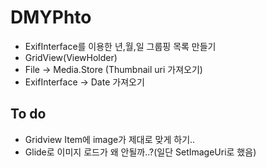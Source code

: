 # DMYPhto

- ExifInterface를 이용한 년,월,일 그룹핑 목록 만들기
- GridView(ViewHolder)
- File -> Media.Store (Thumbnail uri 가져오기)
- ExifInterface -> Date 가져오기

## To do
- Gridview Item에 image가 제대로 맞게 하기..
- Glide로 이미지 로드가 왜 안될까..?(일단 SetImageUri로 했음)
